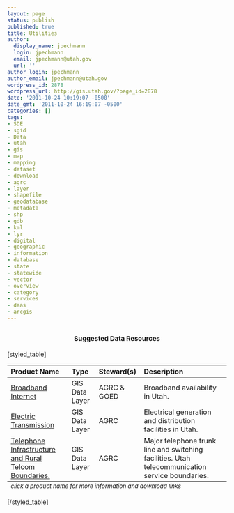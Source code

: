 ```yaml
---
layout: page
status: publish
published: true
title: Utilities
author:
  display_name: jpechmann
  login: jpechmann
  email: jpechmann@utah.gov
  url: ''
author_login: jpechmann
author_email: jpechmann@utah.gov
wordpress_id: 2878
wordpress_url: http://gis.utah.gov/?page_id=2878
date: '2011-10-24 10:19:07 -0500'
date_gmt: '2011-10-24 16:19:07 -0500'
categories: []
tags:
- SDE
- sgid
- Data
- utah
- gis
- map
- mapping
- dataset
- download
- agrc
- layer
- shapefile
- geodatabase
- metadata
- shp
- gdb
- kml
- lyr
- digital
- geographic
- information
- database
- state
- statewide
- vector
- overview
- category
- services
- daas
- arcgis
---
```

<h2 style="text-align: center;"><span class="Apple-style-span" style="font-size: 15px;">Suggested Data Resources</span></h2>
<p>[styled_table]</p>
<table>
<thead>
<tr>
<th style="text-align: left;" scope="col">Product Name</th>
<th style="text-align: left;" scope="col">Type</th>
<th style="text-align: left;" scope="col">Steward(s)</th>
<th style="text-align: left;" scope="col">Description</th>
</tr>
</thead>
<tfoot>
<tr>
<td colspan="5"><sub><em>click a product name for more information and download links</em></sub></td>
</tr>
</tfoot>
<tbody>
<tr>
<td style="text-align: left;"><a href="/data/broadband-internet">Broadband Internet</a> </td>
<td style="text-align: left;">GIS Data Layer</td>
<td style="text-align: left;">AGRC & GOED</td>
<td style="text-align: left;">Broadband availability in Utah.</td>
</tr>
<tr>
<tr>
<td style="text-align: left;"><a href="ftp://ftp.agrc.utah.gov/UtahSGID_Vector/UTM12_NAD83/UTILITIES/UnpackagedData/ElectricalLines/">Electric Transmission</td>
<td style="text-align: left;">GIS Data Layer</td>
<td style="text-align: left;">AGRC</td>
<td style="text-align: left;">Electrical generation and distribution facilities in Utah.</td>
</tr>
<tr>
<tr>
<td style="text-align: left;"><a href="http://gis.utah.gov/data/utilities/telephone-infrastructure-and-rural-telcom-boundaries/">Telephone Infrastructure and Rural Telcom Boundaries.</td>
<td style="text-align: left;">GIS Data Layer</td>
<td style="text-align: left;">AGRC</td>
<td style="text-align: left;">Major telephone trunk line and switching facilities. Utah telecommunication service boundaries.</td>
</tr>
<tr>
</tbody>
</table>
<p>[/styled_table]</p>
<ul>
</ul>
